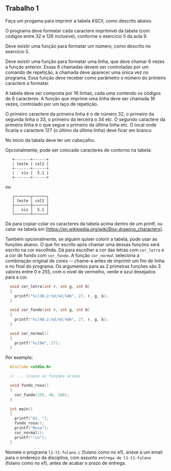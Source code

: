 ## Trabalho 1

Faça um progama para imprimir a tabela ASCII, como descrito abaixo.

O programa deve formatar cada caractere imprimível da tabela (com códigos entre 32 e 126 inclusive), conforme o exercício 5 da aula 9.

Deve existir uma função para formatar um número, como descrito no exercício 5.

Deve existir uma função para formatar uma linha, que deve chamar 6 vezes a função anterior.
Essas 6 chamadas devem ser controladas por um comando de repetição, a chamada deve aparecer uma única vez no programa.
Essa função deve receber como parâmetro o número do primeiro caractere a formatar.

A tabela deve ser composta por 16 linhas, cada uma contendo os códigos de 6 caracteres.
A função que imprime uma linha deve ser chamada 16 vezes, controlado por um laço de repetição.

O primeiro caractere da primeira linha é o de número 32, o primeiro da segunda linha o 33, o primeiro da terceira o 34 etc. O segundo caractere da primeira linha é o que segue o primeiro da última linha etc. O local onde ficaria o caractere 127 (o último da última linha) deve ficar em branco.

No início da tabela deve ter um cabeçalho.

Opcionalmente, pode ser colocado caracteres de contorno na tabela:
```
   +-------+------+
   | teste | col2 |
   +-------+------+
   |   xis |  5.1 |
   +-------+------+
```
ou
```
   ┌───────┬──────┐
   │ teste │ col2 │
   ├───────┼──────┤
   │   xis │  5.1 │
   └───────┴──────┘
```
Dá para copiar-colar os caracteres da tabela acima dentro de um printf, ou catar na tabela em [https://en.wikipedia.org/wiki/Box-drawing_characters].

Também opcionalmente, se alguém quiser colorir a tabela, pode usar as funções abaixo.
O que for escrito após chamar uma dessas funções será escrito na cor escolhida.
Dá para escolher a cor das letras com `cor_letra` e a cor de fundo com `cor_fundo`. A função `cor_normal` seleciona a combinação original de cores -- chame-a antes de imprimir um fim de linha e no final do programa.
Os argumentos para as 2 primeiras funções são 3 valores entre 0 e 255, com o nível de vermelho, verde e azul desejados para a cor.

```c
  void cor_letra(int r, int g, int b)
  {
    printf("%c[38;2;%d;%d;%dm", 27, r, g, b);
  }

  void cor_fundo(int r, int g, int b)
  {
    printf("%c[48;2;%d;%d;%dm", 27, r, g, b);
  }

  void cor_normal()
  {
    printf("%c[0m", 27);
  }
```
Por exemplo:
```c
  #include <stdio.h>

  // ... (copie as funções acima)

  void fundo_rosa()
  {
    cor_fundo(255, 40, 160);
  }

  int main()
  {
    printf("Oi, ");
    fundo_rosa();
    printf("Rosa");
    cor_normal();
    printf("!\n");
  }
```

Nomeie o programa `l1-t1-fulano.c` (fulano como no e1), anexe a um email para o endereço da disciplina, com assunto `entrega de l1-t1-fulano` (fulano como no e1), antes de acabar o prazo de entrega.
